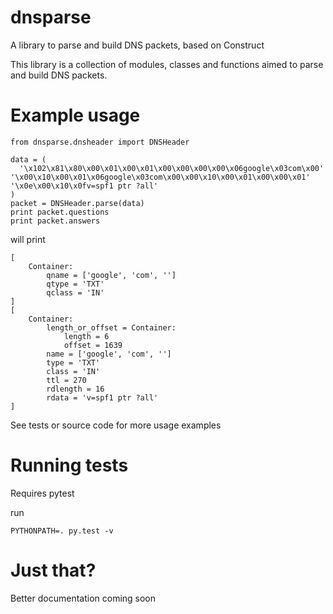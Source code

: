 # dnsparse
A library to parse and build DNS packets, based on Construct

This library is a collection of modules, classes and functions aimed to parse
and build DNS packets.

# Example usage

    from dnsparse.dnsheader import DNSHeader
    
    data = (
      '\x102\x81\x80\x00\x01\x00\x01\x00\x00\x00\x00\x06google\x03com\x00' '\x00\x10\x00\x01\x06google\x03com\x00\x00\x10\x00\x01\x00\x00\x01'
    '\x0e\x00\x10\x0fv=spf1 ptr ?all'
    )
    packet = DNSHeader.parse(data)
    print packet.questions
    print packet.answers

will print

    [
        Container:
            qname = ['google', 'com', '']
            qtype = 'TXT'
            qclass = 'IN'
    ]
    [
        Container:
            length_or_offset = Container:
                length = 6
                offset = 1639
            name = ['google', 'com', '']
            type = 'TXT'
            class = 'IN'
            ttl = 270
            rdlength = 16
            rdata = 'v=spf1 ptr ?all'
    ]


See tests or source code for more usage examples

# Running tests

Requires pytest

run

    PYTHONPATH=. py.test -v

# Just that?
Better documentation coming soon
